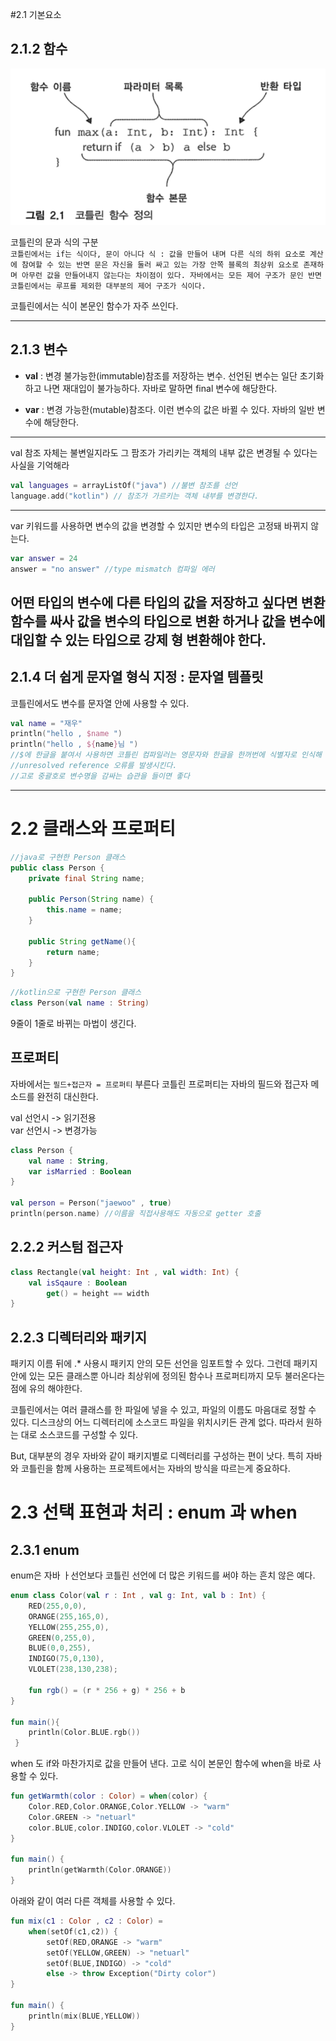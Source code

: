 #2.1 기본요소
## 2.1.2 함수
![dd](../image/2.1.1.png)

코틀린의 문과 식의 구분 <br>
`코틀린에서는 if는 식이다, 문이 아니다
식 : 값을 만들어 내며 다른 식의 하위 요소로 계산에 참여할 수 있는 반면 문은 자신을 둘러 싸고
있는 가장 안쪽 블록의 최상위 요소로 존재하며 아무런 값을 만들어내지 않는다는 차이점이 있다.
자바에서는 모든 제어 구조가 문인 반면 코틀린에서는 루프를 제외한 대부분의 제어 구조가 식이다.
`

코틀린에서는 식이 본문인 함수가 자주 쓰인다.

---
## 2.1.3 변수

- **val** : 변경 불가능한(immutable)참조를 저장하는 변수.
  선언된 변수는 일단 초기화하고 나면 재대입이 불가능하다.
  자바로 말하면 final 변수에 해당한다.
  

- **var** : 변경 가능한(mutable)참조다. 
    이런 변수의 값은 바뀔 수 있다.
    자바의 일반 변수에 해당한다.

---
val 참조 자체는 불변일지라도 그 팜조가 가리키는 객체의 내부 값은 변경될 수 있다는 사실을 기억해라
```kotlin
val languages = arrayListOf("java") //불변 참조를 선언
language.add("kotlin") // 참조가 가르키는 객체 내부를 변경한다.
```
---
var 키워드를 사용하면 변수의 값을 변경할 수 있지만 변수의 타입은 고정돼 바뀌지 않는다.
```kotlin
var answer = 24 
answer = "no answer" //type mismatch 컴파일 에러
```
어떤 타입의 변수에 다른 타입의 값을 저장하고 싶다면 변환 함수를 싸사 값을 변수의 타입으로 변환
하거나 값을 변수에 대입할 수 있는 타입으로 강제 형 변환해야 한다.
---

## 2.1.4 더 쉽게 문자열 형식 지정 : 문자열 템플릿

코틀린에서도 변수를 문자열 안에 사용할 수 있다.
```kotlin
val name = "재우"
println("hello , $name ")
println("hello , ${name}님 ")
//$에 한글을 붙여서 사용하면 코틀린 컴파일러는 영문자와 한글을 한꺼번에 식별자로 인식해
//unresolved reference 오류를 발생시킨다.
//고로 중괄호로 변수명을 감싸는 습관을 들이면 좋다
```
---

# 2.2 클래스와 프로퍼티


```java
//java로 구현한 Person 클래스
public class Person {
    private final String name;
    
    public Person(String name) {
        this.name = name;
    }
    
    public String getName(){
        return name;
    }
}
```


```kotlin
//kotlin으로 구현한 Person 클래스
class Person(val name : String)
```

9줄이 1줄로 바뀌는 마법이 생긴다.

## 프로퍼티

자바에서는 `필드+접근자 = 프로퍼티` 부른다
코틀린 프로퍼티는 자바의 필드와 접근자 메소드를 완전히 대신한다.

val 선언시 -> 읽기전용<br>
var 선언시 -> 변경가능

```kotlin
class Person {
    val name : String,
    var isMarried : Boolean        
}

val person = Person("jaewoo" , true)
println(person.name) //이름을 직접사용해도 자동으로 getter 호출
```

## 2.2.2 커스텀 접근자

```kotlin
class Rectangle(val height: Int , val width: Int) {
    val isSqaure : Boolean
        get() = height == width 
}
```

## 2.2.3 디렉터리와 패키지

패키지 이름 뒤에 .* 사용시 패키지 안의 모든 선언을 임포트할 수 있다.
그런데 패키지 안에 있는 모든 클래스뿐 아니라 최상위에 정의된 함수나 프로퍼티까지
모두 불러온다는 점에 유의 해야한다.

코틀린에서는 여러 클래스를 한 파일에 넣을 수 있고, 파일의 이름도 마음대로 정할 수 있다.
디스크상의 어느 디렉터리에 소스코드 파일을 위치시키든 관계 없다.
따라서 원하는 대로 소스코드를 구성할 수 있다.

But, 대부분의 경우 자바와 같이 패키지별로 디렉터리를 구성하는 편이 낫다.
특히 자바와 코틀린을 함께 사용하는 프로젝트에서는 자바의 방식을 따르는게 중요하다.

# 2.3 선택 표현과 처리 : enum 과 when

## 2.3.1 enum
enum은 자바 ㅏ선언보다 코틀린 선언에 더 많은 키워드를 써야 하는 흔치 않은 예다.

```kotlin
enum class Color(val r : Int , val g: Int, val b : Int) {
    RED(255,0,0),
    ORANGE(255,165,0),
    YELLOW(255,255,0),
    GREEN(0,255,0),
    BLUE(0,0,255),
    INDIGO(75,0,130),
    VLOLET(238,130,238);
    
    fun rgb() = (r * 256 + g) * 256 + b
}

fun main(){
    println(Color.BLUE.rgb())
 }
```


when 도 if와 마찬가지로 값을 만들어 낸다.
고로 식이 본문인 함수에 when을 바로 사용할 수 있다.
```kotlin
fun getWarmth(color : Color) = when(color) {
    Color.RED,Color.ORANGE,Color.YELLOW -> "warm"
    Color.GREEN -> "netuarl"
    color.BLUE,color.INDIGO,color.VLOLET -> "cold"
}

fun main() {
    println(getWarmth(Color.ORANGE))
}
```

아래와 같이 여러 다른 객체를 사용할 수 있다.
```kotlin
fun mix(c1 : Color , c2 : Color) = 
    when(setOf(c1,c2)) {
        setOf(RED,ORANGE -> "warm"
        setOf(YELLOW,GREEN) -> "netuarl"
        setOf(BLUE,INDIGO) -> "cold"
        else -> throw Exception("Dirty color")
}

fun main() {
    println(mix(BLUE,YELLOW))
}





